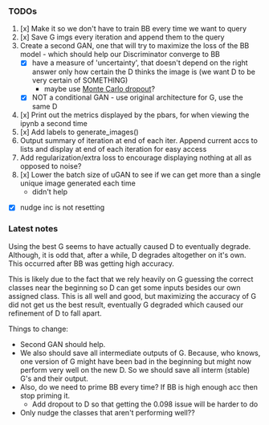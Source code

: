 ### TODOs

1. [x] Make it so we don't have to train BB every time we want to query
2. [x] Save G imgs every iteration and append them to the query
3. Create a second GAN, one that will try to maximize the loss of the BB model - which should
help our Discriminator converge to BB
    * [x] have a measure of 'uncertainty', that doesn't depend on the right answer only how
      certain the D thinks the image is (we want D to be very certain of SOMETHING)
        * maybe use [Monte Carlo dropout](https://towardsdatascience.com/is-your-algorithm-confident-enough-1b20dfe2db08)?
    * [x] NOT a conditional GAN - use original architecture for G, use the same D
4. [x] Print out the metrics displayed by the pbars, for when viewing the ipynb a second time
5. [x] Add labels to generate_images()
6. Output summary of iteration at end of each iter. Append current accs to lists and display at
end of each iteration for easy access
7. Add regularization/extra loss to encourage displaying nothing at all as opposed to noise?
8. [x] Lower the batch size of uGAN to see if we can get more than a single unique image generated
each time
    * didn't help
* [x] nudge inc is not resetting

### Latest notes

Using the best G seems to have actually caused D to eventually degrade. Although, it is odd that,
after a while, D degrades altogether on it's own. This occurred after BB was getting high accuracy.

This is likely due to the fact that we rely heavily on G guessing the correct classes near the
beginning so D can get some inputs besides our own assigned class. This is all well and good, but
maximizing the accuracy of G did not get us the best result, eventually G degraded which caused
our refinement of D to fall apart.

Things to change:
* Second GAN should help.
* We also should save all intermediate outputs of G. Because, who knows, one version of G might
have been bad in the beginning but might now perform very well on the new D. So we should save
all interm (stable) G's and their output.
* Also, do we need to prime BB every time? If BB is high enough acc then stop priming it.
    * Add dropout to D so that getting the 0.098 issue will be harder to do
* Only nudge the classes that aren't performing well??